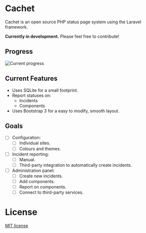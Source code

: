 # Cachet

Cachet is an open source PHP status page system using the Laravel framework.

**Currently in development.** Please feel free to contribute!

## Progress

![Current progress](https://dl.dropboxusercontent.com/u/7323096/cachet.png)

## Current Features

- Uses SQLite for a small footprint.
- Report statuses on:
    + Incidents
    + Components
- Uses Bootstrap 3 for a easy to modify, smooth layout.

## Goals

- [ ] Configuration:
    - [ ] Individual sites.
    - [ ] Colours and themes.
- [ ] Incident reporting:
    - [ ] Manual.
    - [ ] Third-party integration to automatically create incidents.
- [ ] Administration panel:
    - [ ] Create new incidents.
    - [ ] Add components.
    - [ ] Report on components.
    - [ ] Connect to third-party services.

# License

[MIT license](http://jbrooksuk.mit-license.org)
